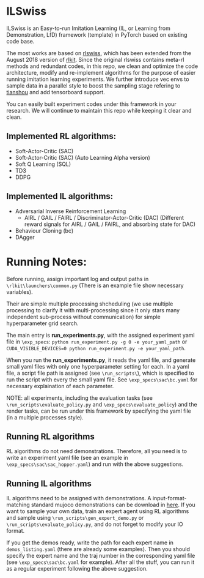 # ILSwiss

ILSwiss is an Easy-to-run Imitation Learning (IL, or Learning from Demonstration, LfD) framework (template) in PyTorch based on existing code base. 

The most works are based on [rlswiss](https://github.com/KamyarGh/rl_swiss), which has been extended from the August 2018 version of [rlkit](https://github.com/vitchyr/rlkit). Since the original rlswiss contains meta-rl methods and redundant codes, in this repo, we clean and optimize the code architecture, modify and re-implement algorithms for the purpose of easier running imitation learning experiments. We further introduce vec envs to sample data in a parallel style to boost the sampling stage refering to [tianshou](https://github.com/thu-ml/tianshou) and add tensorboard support.

You can easily built experiment codes under this framework in your research. We will continue to maintain this repo while keeping it clear and clean.

## Implemented RL algorithms:

- Soft-Actor-Critic (SAC)
- Soft-Actor-Critic (SAC) (Auto Learning Alpha version)
- Soft Q Learning (SQL)
- TD3
- DDPG

## Implemented IL algorithms:

- Adversarial Inverse Reinforcement Learning 
    - AIRL / GAIL / FAIRL / Discriminator-Actor-Critic (DAC) (Different reward signals for AIRL / GAIL / FAIRL, and absorbing state for DAC)
- Behaviour Cloning (bc)
- DAgger


# Running Notes:

Before running, assign important log and output paths in `\rlkit\launchers\common.py` (There is an example file show necessary variables).

Their are simple multiple processing shcheduling (we use multiple processing to clarify it with multi-processing since it only stars many independent sub-process without communication) for simple hyperparameter grid search.

The main entry is **run_experiments.py**, with the assigned experiment yaml file in `\exp_specs`:
`python run_experiment.py -g 0 -e your_yaml_path` or `CUDA_VISIBLE_DEVICES=0 python run_experiment.py -e your_yaml_path`.

When you run the **run_experiments.py**, it reads the yaml file, and generate small yaml files with only one hyperparameter setting for each. In a yaml file, a script file path is assigned (see `\run_scripts\`), which is specified to run the script with every the small yaml file. See `\exp_specs\sac\bc.yaml` for necessary explaination of each parameter.

NOTE: all experiments, including the evaluation tasks (see `\run_scripts\evaluate_policy.py` and `\exp_specs\evaluate_policy`) and the render tasks, can be run under this framework by specifying the yaml file (in a multiple processes style).

## Running RL algorithms

RL algorithms do not need demonstrations. Therefore, all you need is to write an experiment yaml file (see an example in `\exp_specs\sac\sac_hopper.yaml`) and run with the above suggestions.

## Running IL algorithms

IL algorithms need to be assigned with demonstrations. A input-format-matching standard mujoco demonstrations can be download in [here](https://github.com/apexrl/Baseline_Pool/tree/master/imitation_learning/sac/expert_trajs_50). If you want to sample your own data, train an expert agent using RL algorithms and sample using `\run_scripts\gen_expert_demo.py` or `\run_scripts\evaluate_policy.py`, and do not forget to modify your IO format.

If you get the demos ready, write the path for each expert name in `demos_listing.yaml` (there are already some examples). Then you should specify the expert name and the traj number in the corresponding yaml file (see `\exp_specs\sac\bc.yaml` for example). After all the stuff, you can run it as a regular experiment following the above suggestion.
